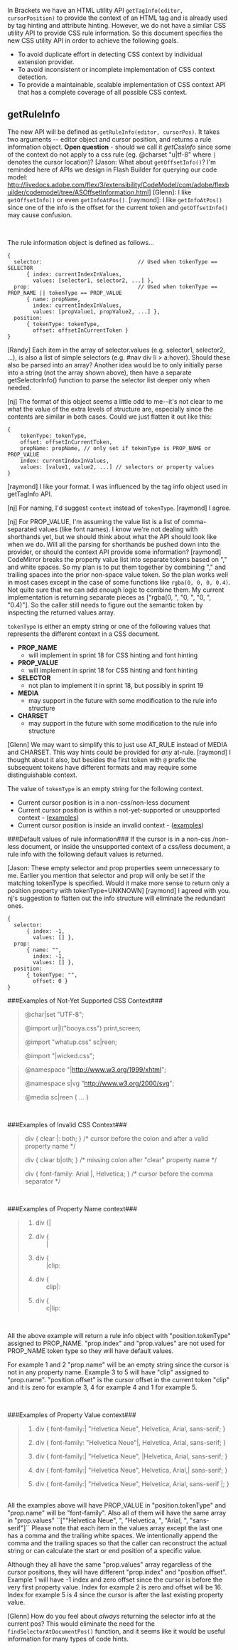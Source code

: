 In Brackets we have an HTML utility API ``getTagInfo(editor, cursorPosition)`` to provide the context of an HTML tag and is already used by tag hinting and attribute hinting. However, we do not have a similar CSS utility API to provide CSS rule information. So this document specifies the new CSS utility API in order to achieve the following goals.
* To avoid duplicate effort in detecting CSS context by individual extension provider.
* To avoid inconsistent or incomplete implementation of CSS context detection.
* To provide a maintainable, scalable implementation of CSS context API that has a complete coverage of all possible CSS context.

## getRuleInfo ##
The new API will be defined as ``getRuleInfo(editor, cursorPos)``. It takes two arguments -- editor object and cursor position, and returns a rule information object.
**Open question** - should we call it *getCssInfo* since some of the context do not apply to a css rule (eg. @charset "u|tf-8" where `|` denotes the cursor location)? [Jason: What about ``getOffsetInfo()``? I'm reminded here of APIs we design in Flash Builder for querying our code model: http://livedocs.adobe.com/flex/3/extensibility/CodeModel/com/adobe/flexbuilder/codemodel/tree/ASOffsetInformation.html]  [Glenn]: I like ``getOffsetInfo()`` or even ``getInfoAtPos()``.
[raymond]: I like ``getInfoAtPos()`` since one of the info is the offset for the current token and ``getOffsetInfo()`` may cause confusion.

<br />

The rule information object is defined as follows...
```
{ 
  selector:                              // Used when tokenType == SELECTOR
      { index: currentIndexInValues,
        values: [selector1, selector2, ...] },
  prop:                                  // Used when tokenType == PROP_NAME || tokenType == PROP_VALUE
      { name: propName,
        index: currentIndexInValues,
        values: [propValue1, propValue2, ...] },
  position:
      { tokenType: tokenType,
        offset: offsetInCurrentToken } 
}
```

[Randy] Each item in the array of selector.values (e.g. selector1, selector2, ...), is also a list of simple selectors (e.g. #nav div li > a:hover). Should these also be parsed into an array? Another idea would be to only initially parse into a string (not the array shown above), then have a separate getSelectorInfo() function to parse the selector list deeper only when needed.

[nj] The format of this object seems a little odd to me--it's not clear to me what the value of the extra levels of structure are, especially since the contents are similar in both cases. Could we just flatten it out like this:

```
{
    tokenType: tokenType,
    offset: offsetInCurrentToken,
    propName: propName, // only set if tokenType is PROP_NAME or PROP_VALUE
    index: currentIndexInValues,
    values: [value1, value2, ...] // selectors or property values
}
```
[raymond] I like your format. I was influenced by the tag info object used in getTagInfo API.

[nj] For naming, I'd suggest `context` instead of `tokenType`.
[raymond] I agree.


[nj] For PROP_VALUE, I'm assuming the value list is a list of comma-separated values (like font names). I know we're not dealing with shorthands yet, but we should think about what the API should look like when we do. Will all the parsing for shorthands be pushed down into the provider, or should the context API provide some information?
[raymond] CodeMirror breaks the property value list into separate tokens based on "," and white spaces. So my plan is to put them together by combining "," and trailing spaces into the prior non-space value token. So the plan works well in most cases except in the case of some functions like ``rgba(0, 0, 0, 0.4)``. Not quite sure that we can add enough logic to combine them. My current implementation is returning separate pieces as ["rgba(0, ", "0, ", "0, ", "0.4)"]. So the caller still needs to figure out the semantic token by inspecting the returned values array. 

`tokenType` is either an empty string or one of the following values that represents the different context in a CSS document.
 * **PROP_NAME** 
   - will implement in sprint 18 for CSS hinting and font hinting
 * **PROP_VALUE** 
   - will implement in sprint 18 for CSS hinting and font hinting 
 * **SELECTOR** 
   - not plan to implement it in sprint 18, but possibly in sprint 19
 * **MEDIA** 
   - may support in the future with some modification to the rule info structure
 * **CHARSET** 
   - may support in the future with some modification to the rule info structure

[Glenn] We may want to simplify this to just use AT_RULE instead of MEDIA and CHARSET. This way hints could be provided for *any* at-rule.
[raymond] I thought about it also, but besides the first token with ``@`` prefix the subsequent tokens have different formats and may require some distinguishable context. 

The value of ``tokenType`` is an empty string for the following context.
 * Current cursor position is in a non-css/non-less document 
 * Current cursor position is within a not-yet-supported or unsupported context - ([examples](#notsupported))
 * Current cursor position is inside an invalid context - ([examples](#invalid))

###Default values of rule information###
If the cursor is in a non-css /non-less document, or inside the unsupported context of a css/less document, a rule info with the following default values is returned.

[Jason: These empty selector and prop properties seem unnecessary to me. Earlier you mention that selector and prop will only be set if the matching tokenType is specified. Would it make more sense to return only a position property with tokenType=UNKNOWN]
[raymond] I agreed with you. nj's suggestion to flatten out the info structure will eliminate the redundant
ones.

```
{ 
  selector:
      { index: -1,
        values: [] },
  prop:
      { name: "",
        index: -1,
        values: [] },
  position:
      { tokenType: "",
        offset: 0 } 
}
```
<a name="notsupported"> </a>
###Examples of Not-Yet Supported CSS Context###
>@char|set "UTF-8";
>
>@import ur|l("booya.css") print,screen;
>
>@import "whatup.css" sc|reen;
>
>@import "|wicked.css";

>@namespace "|http://www.w3.org/1999/xhtml";
>
>@namespace s|vg "http://www.w3.org/2000/svg";
>
>@media sc|reen { ... }

<br />

<a name="invalid"> </a>
###Examples of Invalid CSS Context###
>div { clear |: both; }   /* cursor before the colon and after a valid property name */
>
>div { clear b|oth; }      /* missing colon after "clear" property name */
>
>div { font-family: Arial |, Helvetica; }   /* cursor before the comma separator */

<br />

###Examples of Property Name context###
> 1. div {|
>
> 2. div {
><br />&nbsp;&nbsp;&nbsp;&nbsp;&nbsp;&nbsp;|
>
> 3. div {
><br />&nbsp;&nbsp;&nbsp;&nbsp;&nbsp;&nbsp;|clip:
>
> 4. div {
><br />&nbsp;&nbsp;&nbsp;&nbsp;&nbsp;&nbsp;clip|:
>
> 5. div {
><br />&nbsp;&nbsp;&nbsp;&nbsp;&nbsp;&nbsp;c|lip:
>

<br />

All the above example will return a rule info object with "position.tokenType" assigned to PROP_NAME. "prop.index" and "prop.values" are not used for PROP_NAME token type so they will have default values.

For example 1 and 2  "prop.name" will be an empty string since the cursor is not in any property name. Example 3 to 5 will have "clip" assigned to "prop.name". "position.offset" is the cursor offset in the current token "clip" and it is zero for example 3, 4 for example 4 and 1 for example 5.

<br />

###Examples of Property Value context###
> 1. div { font-family:| "Helvetica Neue", Helvetica, Arial, sans-serif; }
>
> 2. div { font-family: "Helvetica Neue"|, Helvetica, Arial, sans-serif; }
>
> 3. div { font-family:| "Helvetica Neue", |Helvetica, Arial, sans-serif; }
>
> 4. div { font-family:| "Helvetica Neue", Helvetica, Arial,| sans-serif; }
>
> 5. div { font-family:| "Helvetica Neue", Helvetica, Arial, sans-serif |; }

<br />
All the examples above will have PROP_VALUE in "position.tokenType" and "prop.name" will be "font-family". Also all of them will have the same array in "prop.values" ``[""Helvetica Neue", ", "Helvetica, ", "Arial, ", "sans-serif"]`` Please note that each item in the values array except the last one has a comma and the trailing white spaces. We intentionally append the comma and the trailing spaces so that the caller can reconstruct the actual string or can calculate the start or end position of a specific value.

Although they all have the same "prop.values" array regardless of the cursor positions, they will have different "prop.index" and "position.offset". Example 1 will have -1 index and zero offset since the cursor is before the very first property value. Index for example 2 is zero and offset will be 16. Index for example 5 is 4 since the cursor is after the last existing property value.

[Glenn] How do you feel about *always* returning the selector info at the current pos? This would eliminate the need for the `findSelectorAtDocumentPos()` function, and it seems like it would be useful information for many types of code hints.
